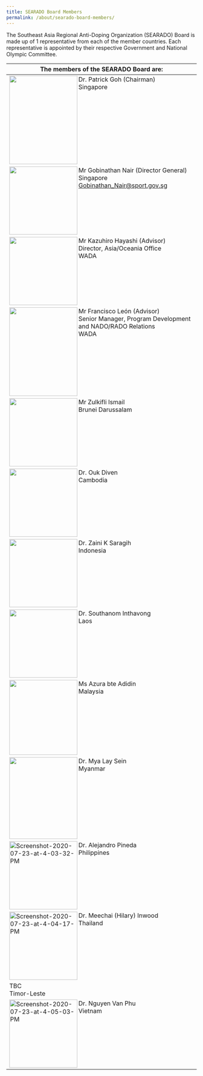 ```yaml
---
title: SEARADO Board Members
permalink: /about/searado-board-members/
---
```

The Southeast Asia Regional Anti-Doping Organization (SEARADO) Board is made up of 1 representative from each of the member countries. Each representative is appointed by their respective Government and National Olympic Committee.

|  The members of the SEARADO Board are:  |
| --- |
|  <a><img align="left" src="https://i.ibb.co/ck2sVbN/Screenshot-2020-07-23-at-3-20-09-PM.png" style="border:none;width:180px;height:234px;" /></a>Dr. Patrick Goh (Chairman)<br>Singapore  |
|  <a><img align="left" src="https://i.ibb.co/3zZ0JDv/Screenshot-2020-07-23-at-3-43-27-PM.png"  style="border:none;width:180px;height:180px;"></a>Mr Gobinathan Nair (Director General)<br>Singapore<br>Gobinathan_Nair@sport.gov.sg  |
|  <a><img align="left" src="https://i.ibb.co/C7fHx4v/Screenshot-2020-07-23-at-4-15-22-PM.png"  style="border:none;width:180px;height:180px;"></a>Mr Kazuhiro Hayashi (Advisor)<br>Director, Asia/Oceania Office<br>WADA  |
|  <a><img align="left" src="ttps://i.ibb.co/rHw7X15/Screenshot-2020-07-23-at-4-15-59-PM.png" style="border:none;width:180px;height:234px;"></a>Mr Francisco León (Advisor)<br>Senior Manager, Program Development and NADO/RADO Relations<br>WADA  |
|  <a><img align="left" src="https://i.ibb.co/2j4Z021/Screenshot-2020-07-23-at-4-14-29-PM.png"  style="border:none;width:180px;height:180px;"></a>Mr Zulkifli Ismail<br>Brunei Darussalam  |
|  <a><img align="left" src="https://i.ibb.co/W540QFB/Screenshot-2020-07-23-at-4-13-50-PM.png" style="border:none;width:180px;height:180px;"></a>Dr. Ouk Diven<br>Cambodia  |
|  <a><img align="left" src="https://i.ibb.co/z2NRGjv/Screenshot-2020-07-23-at-4-12-53-PM.png" style="border:none;width:180px;height:180px;"></a>Dr. Zaini K Saragih<br>Indonesia  |
|  <a><img align="left" src="https://i.ibb.co/H4289r6/Screenshot-2020-07-23-at-4-11-39-PM.png"  style="border:none;width:180px;height:180px;"></a>Dr. Southanom Inthavong<br>Laos  |
|  <a><img align="left" src="https://i.ibb.co/FsY88Rm/Screenshot-2020-07-23-at-3-52-28-PM.png" style="border:none;width:180px;height:198px;"></a>Ms Azura bte Adidin<br>Malaysia  |
|  <a><img align="left" src="https://i.ibb.co/smNHWcv/Screenshot-2020-07-23-at-4-10-59-PM.png" style="border:none;width:180px;height:216px;"></a>Dr. Mya Lay Sein<br>Myanmar  |
|  <a><img align="left" src="https://i.ibb.co/5jSb20R/Screenshot-2020-07-23-at-4-03-32-PM.png" alt="Screenshot-2020-07-23-at-4-03-32-PM" style="border:none;width:180px;height:180px;"></a>Dr. Alejandro Pineda<br>Philippines  |
|  <a><img align="left" src="https://i.ibb.co/B2SS21N/Screenshot-2020-07-23-at-4-04-17-PM.png" alt="Screenshot-2020-07-23-at-4-04-17-PM" style="border:none;width:180px;height:180px;"></a>Dr. Meechai (Hilary) Inwood<br>Thailand  |
|  TBC<br>Timor-Leste  |
|  <a><img align="left" src="https://i.ibb.co/R2TNLh2/Screenshot-2020-07-23-at-4-05-03-PM.png" alt="Screenshot-2020-07-23-at-4-05-03-PM" style="border:none;width:180px;height:180px;"></a>Dr. Nguyen Van Phu<br>Vietnam  |
